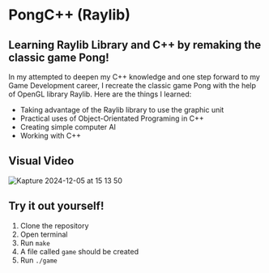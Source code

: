 # PongC++ (Raylib)

## Learning Raylib Library and C++ by remaking the classic game Pong!

In my attempted to deepen my C++ knowledge and one step forward to my Game Development career, I recreate the classic game Pong with the help of OpenGL library Raylib. Here are the things I learned: 

* Taking advantage of the Raylib library to use the graphic unit
* Practical uses of Object-Orientated Programing in C++ 
* Creating simple computer AI
* Working with C++ 


## Visual Video
![Kapture 2024-12-05 at 15 13 50](https://github.com/user-attachments/assets/7704c6cf-b95c-4aae-ba17-f4ff3e60a2d5)


## Try it out yourself!
1. Clone the repository
2. Open terminal
3. Run `make`
4. A file called `game` should be created
5. Run `./game`
